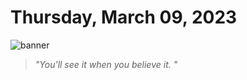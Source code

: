 # Thursday, March 09, 2023
![banner](https://picsum.photos/seed/2023-March-09/500/200)
> _"You'll see it when you believe it. "_
<!-- START doctoc generated TOC please keep comment here to allow auto update -->
<!-- DON'T EDIT THIS SECTION, INSTEAD RE-RUN doctoc TO UPDATE -->



<!-- END doctoc generated TOC please keep comment here to allow auto update -->

<!--- TODO: fill me out, if you have time today (above this line)--->
